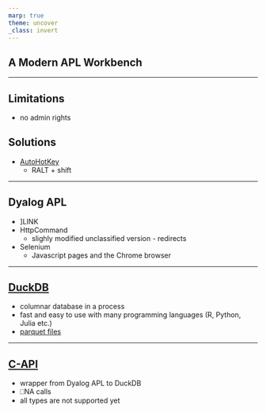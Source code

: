 ```yaml
---
marp: true
theme: uncover
_class: invert
---
```

   
## A Modern APL Workbench

---

## Limitations
- no admin rights
## Solutions
- [AutoHotKey](https://www.autohotkey.com/)
    - RALT + shift

---

## Dyalog APL
- ]LINK 
- HttpCommand
    - slighly modified unclassified version - redirects
- Selenium
    - Javascript pages and the Chrome browser

---

## [DuckDB](https://duckdb.org/)
- columnar database in a process
- fast and easy to use with many programming languages (R, Python, Julia etc.)
- [parquet files](https://parquet.apache.org/)

---

## [C-API](https://duckdb.org/docs/api/c/api)
- wrapper from Dyalog APL to DuckDB
- ⎕NA calls
- all types are not supported yet